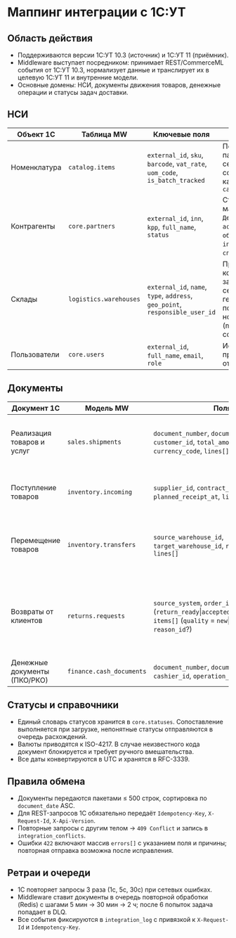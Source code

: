 # Маппинг интеграции с 1С:УТ

## Область действия
- Поддерживаются версии 1С:УТ 10.3 (источник) и 1С:УТ 11 (приёмник).
- Middleware выступает посредником: принимает REST/CommerceML события от 1С:УТ 10.3, нормализует данные и транслирует их в целевую 1С:УТ 11 и внутренние модели.
- Основные домены: НСИ, документы движения товаров, денежные операции и статусы задач доставки.

## НСИ
| Объект 1С | Таблица MW | Ключевые поля | Примечания |
| --- | --- | --- | --- |
| Номенклатура | `catalog.items` | `external_id`, `sku`, `barcode`, `vat_rate`, `uom_code`, `is_batch_tracked` | Поддерживаются партии и серийные номера; ссылка на категорию из `catalog.categories` |
| Контрагенты | `core.partners` | `external_id`, `inn`, `kpp`, `full_name`, `status` | Статусы маппятся: `Действует` → `active`, `Не обслуживается` → `inactive`, `Черный список` → `blocked` |
| Склады | `logistics.warehouses` | `external_id`, `name`, `type`, `address`, `geo_point`, `responsible_user_id` | При отсутствии координат запускается сервис геокодирования; поле `type` нормализуется (main, transit, courier) |
| Пользователи | `core.users` | `external_id`, `full_name`, `email`, `role` | Используется для привязки задач и ответственности |

## Документы
| Документ 1С | Модель MW | Поля | Особенности |
| --- | --- | --- | --- |
| Реализация товаров и услуг | `sales.shipments` | `document_number`, `document_date`, `customer_id`, `total_amount`, `currency_code`, `lines[]` | Каждая строка содержит `sku`, `qty`, `price`, `vat_rate`; суммы пересчитываются в RUB по курсу ЦБ |
| Поступление товаров | `inventory.incoming` | `supplier_id`, `contract_id`, `planned_receipt_at`, `lines[]` | После приёма создаётся задача в walking warehouse, статус `pending_quality_check` |
| Перемещение товаров | `inventory.transfers` | `source_warehouse_id`, `target_warehouse_id`, `reason_code`, `lines[]` | Поддерживаются межфилиальные перемещения; дополнительные уведомления для `reason_code = interbranch` |
| Возвраты от клиентов | `returns.requests` | `source_system`, `order_id`, `status` (`return_ready`\|`accepted`\|`return_rejected`), `items[]` (`quality` = `new`\|`defect`, `reason_id`?) | Синхронизируется с API `/api/v1/returns`; Idempotency-Key формируется как SHA256 от `document_number`; `reason_id` хранится как UUID, может отсутствовать |
| Денежные документы (ПКО/РКО) | `finance.cash_documents` | `document_number`, `document_date`, `amount`, `cashier_id`, `operation_type` | Используется для сверки наличных и задач курьеров |

## Статусы и справочники
- Единый словарь статусов хранится в `core.statuses`. Сопоставление выполняется при загрузке, непонятные статусы отправляются в очередь расхождений.
- Валюты приводятся к ISO-4217. В случае неизвестного кода документ блокируется и требует ручного вмешательства.
- Все даты конвертируются в UTC и хранятся в RFC-3339.

## Правила обмена
- Документы передаются пакетами ≤ 500 строк, сортировка по `document_date` ASC.
- Для REST-запросов 1С обязательно передаёт `Idempotency-Key`, `X-Request-Id`, `X-Api-Version`.
- Повторные запросы с другим телом → `409 Conflict` и запись в `integration_conflicts`.
- Ошибки `422` включают массив `errors[]` с указанием поля и причины; повторная отправка возможна после исправления.

## Ретраи и очереди
- 1С повторяет запросы 3 раза (1с, 5с, 30с) при сетевых ошибках.
- Middleware ставит документы в очередь повторной обработки (Redis) с шагами 5 мин → 30 мин → 2 ч; после 6 попыток задача попадает в DLQ.
- Все события фиксируются в `integration_log` с привязкой к `X-Request-Id` и `Idempotency-Key`.
